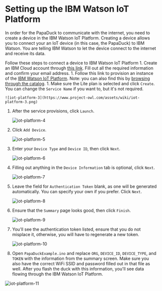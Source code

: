 # Setting up the IBM Watson IoT Platform

In order for the PapaDuck to communicate with the internet, you need to create a device in the IBM Watson IoT Platform. Creating a device allows you to connect your an IoT device \(in this case, the PapaDuck\) to IBM Watson. You are telling IBM Watson to let the device connect to the internet and receive its data.

Follow these steps to connect a device to IBM Watson IoT Platform 1. Create an IBM Cloud account through [this link](https://ibm.biz/BdqiVW). Fill out all the required information and confirm your email address. 1. Follow this link to provision an instance of the [IBM Watson IoT Platform](https://cloud.ibm.com/catalog/services/internet-of-things-platform). Note: you can also find this by [browsing through the catalog](https://cloud.ibm.com/catalog). 1. Make sure the Lite plan is selected and click `Create`. You can change the `Service Name` if you want to, but it's not required.

```text
![iot-platform-3](https://www.project-owl.com/assets/wiki/iot-platform-3.png)
```

1. After the service provisions, click `Launch`.

   ![iot-platform-4](https://www.project-owl.com/assets/wiki/images/iot-platform-4.png)

2. Click `Add Device`.

   ![iot-platform-5](https://www.project-owl.com/assets/wiki/iot-platform-5.png)

3. Enter your `Device Type` and `Device ID`, then click `Next`.

   ![iot-platform-6](https://www.project-owl.com/assets/wiki/iot-platform-6.png)

4. Filling out anything in the `Device Information` tab is optional, click `Next`.

   ![iot-platform-7](https://www.project-owl.com/assets/wiki/iot-platform-7.png)

5. Leave the field for `Authentication Token` blank, as one will be generated automatically. You can specify your own if you prefer. Click `Next`.

   ![iot-platform-8](https://www.project-owl.com/assets/wiki/iot-platform-8.png)

6. Ensure that the `Summary` page looks good, then click `Finish`.

   ![iot-platform-9](https://www.project-owl.com/assets/wiki/iot-platform-9.png)

7. You'll see the authentication token listed, ensure that you do not misplace it, otherwise, you will have to regenerate a new token.

   ![iot-platform-10](https://www.project-owl.com/assets/wiki/iot-platform-10.png)

8. Open `PapaDuckExample.ino` and replace `ORG`, `DEVICE_ID`, `DEVICE_TYPE`, and `TOKEN` with the information from the summary screen. Make sure you also have the correct WiFi SSID and password filled out in that file as well. After you flash the duck with this information, you'll see data flowing through the IBM Watson IoT Platform.

![iot-platform-11](https://www.project-owl.com/assets/wiki/iot-platform-11.png)

